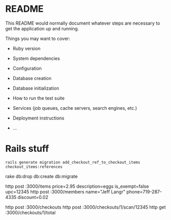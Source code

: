 # README

This README would normally document whatever steps are necessary to get the
application up and running.

Things you may want to cover:

* Ruby version

* System dependencies

* Configuration

* Database creation

* Database initialization

* How to run the test suite

* Services (job queues, cache servers, search engines, etc.)

* Deployment instructions

* ...


# Rails stuff

```
rails generate migration add_checkout_ref_to_checkout_items checkout_items:references
```
rake db:drop db:create db:migrate

http post :3000/items price=2.95 description=eggs is_exempt=false upc=12345
http post :3000/members name="Jeff Langr" phone=719-287-4335 discount=0.02

http post :3000/checkouts
http post :3000/checkouts/1/scan/12345
http get :3000/checkouts/1/total
